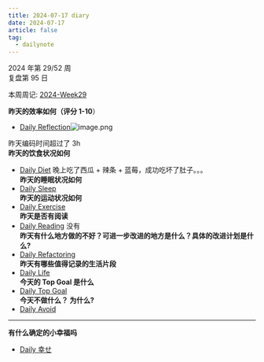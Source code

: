 ```yaml
---
title: 2024-07-17 diary
date: 2024-07-17
article: false
tag:
  - dailynote
---
```

  
2024 年第 29/52 周  
复盘第 95 日

本周周记: [2024-Week29](2024-Week29)

**昨天的效率如何（评分 1-10**）
- [Daily Reflection](../../10IMYMEMINE/Day/Daily%20Reflection)![image.png](https://oss.naglfar28.com/naglfar28/202407170911923.png)

昨天编码时间超过了 3h  
**昨天的饮食状况如何**
- [Daily Diet](../../10IMYMEMINE/Day/Daily%20Diet) 晚上吃了西瓜 + 辣条 + 蓝莓，成功吃坏了肚子。。。  
**昨天的睡眠状况如何**
- [Daily Sleep](../../10IMYMEMINE/Day/Daily%20Sleep)  
**昨天的运动状况如何**
- [Daily Exercise](Daily%20Exercise)  
**昨天是否有阅读** 
- [Daily Reading](../../10IMYMEMINE/Day/Daily%20Reading) 没有  
**昨天有什么地方做的不好？可进一步改进的地方是什么？具体的改进计划是什么?**
- [Daily Refactoring](../../10IMYMEMINE/Day/Daily%20Refactoring)  
**昨天有哪些值得记录的生活片段**  
- [Daily Life](../../10IMYMEMINE/Day/Daily%20Life)  
**今天的 Top Goal 是什么**  
- [Daily Top Goal](../../10IMYMEMINE/Day/Daily%20Top%20Goal)  
**今天不做什么？ 为什么?**  
- [Daily Avoid](../../10IMYMEMINE/Day/Daily%20Avoid) 

---
**有什么确定的小幸福吗**
- [Daily 幸せ](../../10IMYMEMINE/Day/Daily%20幸せ)